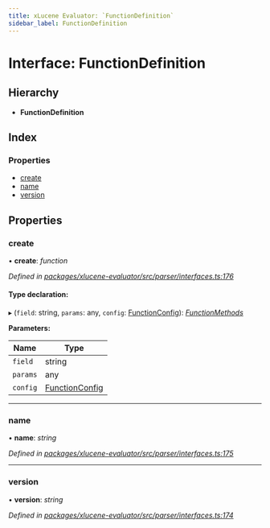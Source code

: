 ```yaml
---
title: xLucene Evaluator: `FunctionDefinition`
sidebar_label: FunctionDefinition
---
```


# Interface: FunctionDefinition

## Hierarchy

* **FunctionDefinition**

## Index

### Properties

* [create](functiondefinition.md#create)
* [name](functiondefinition.md#name)
* [version](functiondefinition.md#version)

## Properties

###  create

• **create**: *function*

*Defined in [packages/xlucene-evaluator/src/parser/interfaces.ts:176](https://github.com/terascope/teraslice/blob/78714a985/packages/xlucene-evaluator/src/parser/interfaces.ts#L176)*

#### Type declaration:

▸ (`field`: string, `params`: any, `config`: [FunctionConfig](functionconfig.md)): *[FunctionMethods](functionmethods.md)*

**Parameters:**

Name | Type |
------ | ------ |
`field` | string |
`params` | any |
`config` | [FunctionConfig](functionconfig.md) |

___

###  name

• **name**: *string*

*Defined in [packages/xlucene-evaluator/src/parser/interfaces.ts:175](https://github.com/terascope/teraslice/blob/78714a985/packages/xlucene-evaluator/src/parser/interfaces.ts#L175)*

___

###  version

• **version**: *string*

*Defined in [packages/xlucene-evaluator/src/parser/interfaces.ts:174](https://github.com/terascope/teraslice/blob/78714a985/packages/xlucene-evaluator/src/parser/interfaces.ts#L174)*
